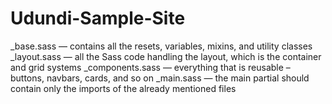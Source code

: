 # Udundi-Sample-Site

_base.sass — contains all the resets, variables, mixins, and utility classes
_layout.sass — all the Sass code handling the layout, which is the container and grid systems
_components.sass — everything that is reusable – buttons, navbars, cards, and so on
_main.sass — the main partial should contain only the imports of the already mentioned files